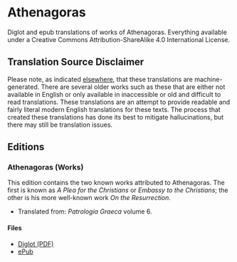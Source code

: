# Athenagoras
Diglot and epub translations of works of Athenagoras. Everything available under a Creative Commons Attribution-ShareAlike 4.0 International License.

## Translation Source Disclaimer

Please note, as indicated [elsewhere](https://github.com/AppianWayPress), that these translations are machine-generated. There are several older works such as these that are either not available in English or only available in inaccessible or old and difficult to read translations. These translations are an attempt to provide readable and fairly literal modern English translations for these texts. The process that created these translations has done its best to mitigate hallucinations, but there may still be translation issues.

## Editions

### Athenagoras (Works)

This edition contains the two known works attributed to Athenagoras. The first is known as _A Plea for the Christians_ or _Embassy to the Christians_; the other is his more well-known work _On the Resurrection_.

* Translated from: _Patrologia Graeca_ volume 6.

#### Files

* [Diglot (PDF)](https://raw.githubusercontent.com/AppianWayPress/Athenagoras/main/diglot/diglot-AthenagorasWorks.pdf)
* [ePub](https://raw.githubusercontent.com/AppianWayPress/Athenagoras/main/epub/epub-AthenagorasWorks.epub)
